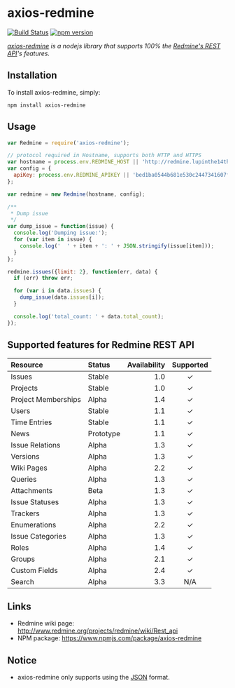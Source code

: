 axios-redmine
============

[![Build Status](https://travis-ci.org/lupinthe14th/axios-redmine.svg?branch=master)](https://travis-ci.org/lupinthe14th/axios-redmine)
[![npm version](https://img.shields.io/npm/v/axios-redmine.svg?style=flat)](https://www.npmjs.com/package/axios-redmine)

*[axios-redmine](https://github.com/lupinthe14th/axios-redmine) is a nodejs library that supports 100% the [Redmine's REST API](http://www.redmine.org/projects/redmine/wiki/Rest_api)'s features.*

## Installation

To install axios-redmine, simply:

```shell
npm install axios-redmine
```

## Usage

```js
var Redmine = require('axios-redmine');

// protocol required in Hostname, supports both HTTP and HTTPS
var hostname = process.env.REDMINE_HOST || 'http://redmine.lupinthe14th.me';
var config = {
  apiKey: process.env.REDMINE_APIKEY || 'bed1ba0544b681e530c2447341607f423c9c8781'
};

var redmine = new Redmine(hostname, config);

/**
 * Dump issue
 */
var dump_issue = function(issue) {
  console.log('Dumping issue:');
  for (var item in issue) {
    console.log('  ' + item + ': ' + JSON.stringify(issue[item]));
  }
};

redmine.issues({limit: 2}, function(err, data) {
  if (err) throw err;

  for (var i in data.issues) {
    dump_issue(data.issues[i]);
  }

  console.log('total_count: ' + data.total_count);
});
```

## Supported features for Redmine REST API

| Resource            | Status    | Availability | Supported |
|:--------------------|:----------|-------------:|:---------:|
| Issues              | Stable    |          1.0 |     ✓     |
| Projects            | Stable    |          1.0 |     ✓     |
| Project Memberships | Alpha     |          1.4 |     ✓     |
| Users               | Stable    |          1.1 |     ✓     |
| Time Entries        | Stable    |          1.1 |     ✓     |
| News                | Prototype |          1.1 |     ✓     |
| Issue Relations     | Alpha     |          1.3 |     ✓     |
| Versions            | Alpha     |          1.3 |     ✓     |
| Wiki Pages          | Alpha     |          2.2 |     ✓     |
| Queries             | Alpha     |          1.3 |     ✓     |
| Attachments         | Beta      |          1.3 |     ✓     |
| Issue Statuses      | Alpha     |          1.3 |     ✓     |
| Trackers            | Alpha     |          1.3 |     ✓     |
| Enumerations        | Alpha     |          2.2 |     ✓     |
| Issue Categories    | Alpha     |          1.3 |     ✓     |
| Roles               | Alpha     |          1.4 |     ✓     |
| Groups              | Alpha     |          2.1 |     ✓     |
| Custom Fields       | Alpha     |          2.4 |     ✓     |
| Search              | Alpha     |          3.3 |    N/A    |

## Links

* Redmine wiki page: http://www.redmine.org/projects/redmine/wiki/Rest_api
* NPM package: https://www.npmjs.com/package/axios-redmine


## Notice
+ axios-redmine only supports using the [JSON](http://en.wikipedia.org/wiki/JSON) format.
